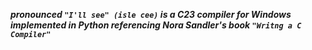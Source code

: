 ___pronounced `"I'll see" (isle cee)` is a C23 compiler for Windows implemented in Python referencing Nora Sandler's book `"Writng a C Compiler"`___
